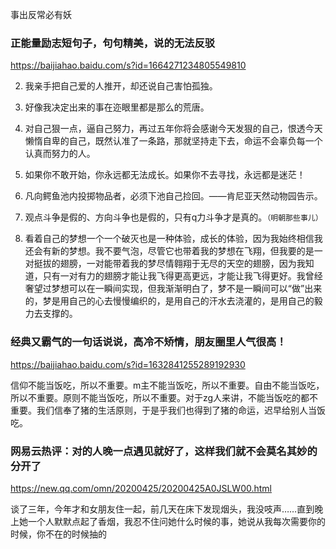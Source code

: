 事出反常必有妖

### 正能量励志短句子，句句精美，说的无法反驳
https://baijiahao.baidu.com/s?id=1664271234805549810

2. 我亲手把自己爱的人推开，却还说自己害怕孤独。

3. 好像我决定出来的事在迩眼里都是那么的荒唐。

4. 对自己狠一点，逼自己努力，再过五年你将会感谢今天发狠的自己，恨透今天懒惰自卑的自己，既然认准了一条路，那就坚持走下去，命运不会辜负每一个认真而努力的人。

7. 如果你不敢开始，你永远都无法成长。如果你不去寻找，永远都是迷茫！

9. 凡向鳄鱼池内投掷物品者，必须下池自己捡回。――肯尼亚天然动物园告示。

20. 观点斗争是假的、方向斗争也是假的，只有q力斗争才是真的。`（明朝那些事儿）`

21. 看着自己的梦想一个一个破灭也是一种体验，成长的体验，因为我始终相信我还会有新的梦想。我不要气泡，尽管它也带着我的梦想在飞翔，但我要的是一对挺拔的翅膀，一对能带着我的梦尽情翱翔于无尽的天空的翅膀，因为我知道，只有一对有力的翅膀才能让我飞得更高更远，才能让我飞得更好。我曾经奢望过梦想可以在一瞬间实现，但我渐渐明白了，梦不是一瞬间可以“做”出来的，梦是用自己的心去慢慢编织的，是用自己的汗水去浇灌的，是用自己的毅力去支撑的。

### 经典又霸气的一句话说说，高冷不矫情，朋友圈里人气很高！
https://baijiahao.baidu.com/s?id=1632841255289192930

信仰不能当饭吃，所以不重要。m主不能当饭吃，所以不重要。自由不能当饭吃，所以不重要。原则不能当饭吃，所以不重要。对于zg人来讲，不能当饭吃的都不重要。我们信奉了猪的生活原则，于是乎我们也得到了猪的命运，迟早给别人当饭吃。

### 网易云热评：对的人晚一点遇见就好了，这样我们就不会莫名其妙的分开了
https://new.qq.com/omn/20200425/20200425A0JSLW00.html

谈了三年，今年才和女朋友住一起，前几天在床下发现烟头，我没吱声……直到晚上她一个人默默点起了香烟，我忍不住问她什么时候的事，她说从我每次需要你的时候，你不在的时候抽的
